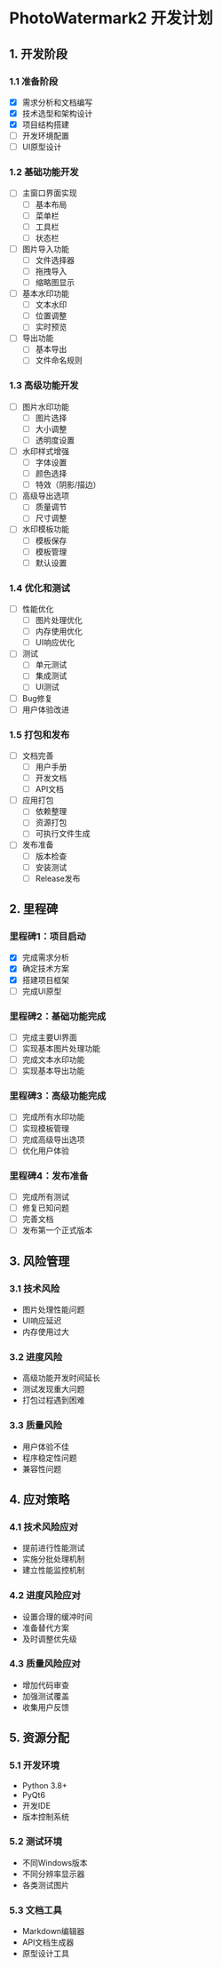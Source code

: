 # PhotoWatermark2 开发计划

## 1. 开发阶段

### 1.1 准备阶段
- [x] 需求分析和文档编写
- [x] 技术选型和架构设计
- [x] 项目结构搭建
- [ ] 开发环境配置
- [ ] UI原型设计

### 1.2 基础功能开发
- [ ] 主窗口界面实现
  - [ ] 基本布局
  - [ ] 菜单栏
  - [ ] 工具栏
  - [ ] 状态栏
- [ ] 图片导入功能
  - [ ] 文件选择器
  - [ ] 拖拽导入
  - [ ] 缩略图显示
- [ ] 基本水印功能
  - [ ] 文本水印
  - [ ] 位置调整
  - [ ] 实时预览
- [ ] 导出功能
  - [ ] 基本导出
  - [ ] 文件命名规则

### 1.3 高级功能开发
- [ ] 图片水印功能
  - [ ] 图片选择
  - [ ] 大小调整
  - [ ] 透明度设置
- [ ] 水印样式增强
  - [ ] 字体设置
  - [ ] 颜色选择
  - [ ] 特效（阴影/描边）
- [ ] 高级导出选项
  - [ ] 质量调节
  - [ ] 尺寸调整
- [ ] 水印模板功能
  - [ ] 模板保存
  - [ ] 模板管理
  - [ ] 默认设置

### 1.4 优化和测试
- [ ] 性能优化
  - [ ] 图片处理优化
  - [ ] 内存使用优化
  - [ ] UI响应优化
- [ ] 测试
  - [ ] 单元测试
  - [ ] 集成测试
  - [ ] UI测试
- [ ] Bug修复
- [ ] 用户体验改进

### 1.5 打包和发布
- [ ] 文档完善
  - [ ] 用户手册
  - [ ] 开发文档
  - [ ] API文档
- [ ] 应用打包
  - [ ] 依赖整理
  - [ ] 资源打包
  - [ ] 可执行文件生成
- [ ] 发布准备
  - [ ] 版本检查
  - [ ] 安装测试
  - [ ] Release发布

## 2. 里程碑

### 里程碑1：项目启动
- [x] 完成需求分析
- [x] 确定技术方案
- [x] 搭建项目框架
- [ ] 完成UI原型

### 里程碑2：基础功能完成
- [ ] 完成主要UI界面
- [ ] 实现基本图片处理功能
- [ ] 完成文本水印功能
- [ ] 实现基本导出功能

### 里程碑3：高级功能完成
- [ ] 完成所有水印功能
- [ ] 实现模板管理
- [ ] 完成高级导出选项
- [ ] 优化用户体验

### 里程碑4：发布准备
- [ ] 完成所有测试
- [ ] 修复已知问题
- [ ] 完善文档
- [ ] 发布第一个正式版本

## 3. 风险管理

### 3.1 技术风险
- 图片处理性能问题
- UI响应延迟
- 内存使用过大

### 3.2 进度风险
- 高级功能开发时间延长
- 测试发现重大问题
- 打包过程遇到困难

### 3.3 质量风险
- 用户体验不佳
- 程序稳定性问题
- 兼容性问题

## 4. 应对策略

### 4.1 技术风险应对
- 提前进行性能测试
- 实施分批处理机制
- 建立性能监控机制

### 4.2 进度风险应对
- 设置合理的缓冲时间
- 准备替代方案
- 及时调整优先级

### 4.3 质量风险应对
- 增加代码审查
- 加强测试覆盖
- 收集用户反馈

## 5. 资源分配

### 5.1 开发环境
- Python 3.8+
- PyQt6
- 开发IDE
- 版本控制系统

### 5.2 测试环境
- 不同Windows版本
- 不同分辨率显示器
- 各类测试图片

### 5.3 文档工具
- Markdown编辑器
- API文档生成器
- 原型设计工具